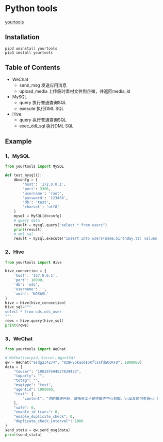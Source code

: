 # Python tools

[yourtools](https://pypi.org/project/yourtools/)

## Installation
```shell
pip3 uninstall yourtools
pip3 install yourtools
```

## Table of Contents

- WeChat
  - send_msg 发送应用消息
  - upload_media 上传临时素材文件到企微，并返回media_id
- MySQL
  - query 执行普通查询SQL
  - execute 执行DML SQL
- Hive
  - query 执行普通查询SQL
  - exec_ddl_sql 执行DML SQL

## Example

### 1、MySQL

```python
from yourtools import MySQL

def test_mysql():
    dbconfg = {
        'host': '172.0.0.1',
        'port': 3306,
        'username': 'root',
        'password': '123456',
        'db': 'test',
        'charset': 'utf8'
    }
    mysql = MySQL(dbconfg)
    # query data
    result = mysql.query("select * from users")
    print(result)
    # dml sql 
    result = mysql.execute("insert into users(name,birthday,ts) values('灭霸2','2022-11-01 16:00:00','2022-11-01 16:00:00') ")
```

### 2、Hive
```python
from yourtools import Hive

hive_connection = {
    'host': '127.0.0.1',
    'port': 10000,
    'db': 'ods',
    'username': '',
    'auth': 'NOSASL'
}
hive = Hive(hive_connection)
hive_sql="""
select * from ods.ods_user
"""
rows = hive.query(hive_sql)
print(rows)

```

### 3、WeChat
```python
from yourtools import WeChat

# WeChat(corpid，Secret，AgentId)
qw = WeChat("asdg234234", "OINFSokasdIOKflsafdaOOKFD", 1000000)
data = {
    "touser": "198297694527839423",
    "toparty": "",
    "totag": "",
    "msgtype": "text",
    "agentid": 1000000,
    "text": {
        "content": "你的快递已到，请携带工卡前往邮件中心领取。\n出发前可查看<a href=\"http://work.weixin.qq.com\">邮件中心视频实况</a>，聪明避开排队。"
    },
    "safe": 0,
    "enable_id_trans": 0,
    "enable_duplicate_check": 0,
    "duplicate_check_interval": 1800
}
send_statu = qw.send_msg(data)
print(send_statu)
```
